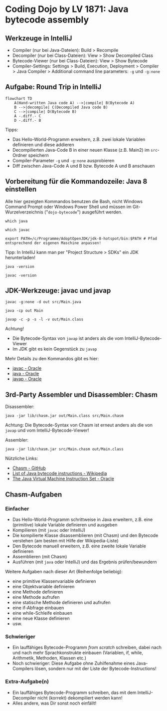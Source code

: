 # Coding Dojo by LV 1871: Java bytecode assembly

## Werkzeuge in IntelliJ

* Compiler (nur bei Java-Dateien): Build > Recompile
* Decompiler (nur bei Class-Dateien): View > Show Decompiled Class
* Bytecode-Viewer (nur bei Class-Dateien): View > Show Bytecode
* Compiler-Settings: Settings > Build, Execution, Deployment > Compiler > Java Compiler > Additional command line parameters: ```-g``` und ```-g:none```

## Aufgabe: Round Trip in IntelliJ

```mermaid
flowchart TD
    A(Hand-written Java code A) -->|compile| B(Bytecode A)
    B -->|decompile| C(Decompiled Java code B)
    C -->|compile| D(Bytecode B)
    A -.diff.- C
    D -.diff.- B
```

Tipps:
* Das Hello-World-Programm erweitern, z.B. zwei lokale Variablen definieren und diese addieren
* Decompilierten Java-Code B in einer neuen Klasse (z.B. Main2) im `src`-Ordner speichern
* Compiler-Parameter ```-g``` und ```-g:none``` ausprobieren
* Diff zwischen Java-Code A und B bzw. Bytecode A und B anschauen

## Vorbereitung für die Kommandozeile: Java 8 einstellen

Alle hier gezeigten Kommandos benutzen die Bash, nicht Windows Command Prompt oder Windows Power Shell und müssen im Git-Wurzelverzeichnis ("`dojo-bytecode`") ausgeführt werden.

```shell
which java
```
```shell
which javac
```
```shell
export PATH=/c/Programme/AdoptOpenJDK/jdk-8-hotspot/bin:$PATH # Pfad entsprechend der eigenen Maschine anpassen!
```

Tipp: In IntelliJ kann man per "Project Structure > SDKs" ein JDK herunterladen!

```shell
java -version
```
```shell
javac -version
```

## JDK-Werkzeuge: javac und javap

```shell
javac -g:none -d out src/Main.java
```
```shell
java -cp out Main
```
```shell
javap -c -p -s -l -v out/Main.class
```

Achtung!
* Die Bytecode-Syntax von `javap` ist anders als die vom IntelliJ-Bytecode-Viewer
* Im JDK gibt es kein Gegenstück zu `javap`

Mehr Details zu den Kommandos gibt es hier:
* [javac - Oracle](https://docs.oracle.com/javase/8/docs/technotes/tools/windows/javac.html)
* [java - Oracle](https://docs.oracle.com/javase/8/docs/technotes/tools/windows/java.html)
* [javap - Oracle](https://docs.oracle.com/javase/8/docs/technotes/tools/windows/javap.html)

## 3rd-Party Assembler und Disassembler: Chasm

Disassembler:
```shell
java -jar lib/chasm.jar out/Main.class src/Main.chasm
```

Achtung: Die Bytecode-Syntax von Chasm ist erneut anders als die von `javap` und vom IntelliJ-Bytecode-Viewer!

Assembler:
```shell
java -jar lib/chasm.jar src/Main.chasm out/Main.class 
```

Nützliche Links:
* [Chasm - GitHub](https://github.com/minad/chasm)
* [List of Java bytecode instructions - Wikipedia](https://en.wikipedia.org/wiki/List_of_Java_bytecode_instructions)
* [The Java Virtual Machine Instruction Set - Oracle](https://docs.oracle.com/javase/specs/jvms/se8/html/jvms-6.html)

## Chasm-Aufgaben

### Einfacher

* Das Hello-World-Programm schrittweise in Java erweitern, z.B. eine (primitive) lokale Variable definieren und ausgeben
* Kompilieren (mit `javac` oder IntelliJ)
* Die kompilierte Klasse disassemblieren (mit Chasm) und den Bytecode verstehen (am besten mit Hilfe der Wikipedia-Liste)
* Den Bytecode manuell erweitern, z.B. eine zweite lokale Variable definieren
* Assemblieren (mit Chasm)
* Ausführen (mit `java` oder IntelliJ) und das Ergebnis prüfen/bewundern

Weitere Aufgaben nach dieser Art (Reihenfolge beliebig):
* eine primitive Klassenvariable definieren
* eine Objektvariable definieren
* eine Methode definieren
* eine Methode aufrufen
* eine statische Methode definieren und aufrufen
* eine if-Abfrage einbauen
* eine while-Schleife einbauen
* eine neue Klasse definieren
* usw.

### Schwieriger

* Ein lauffähiges Bytecode-Programm _from scratch_ schreiben, dabei nach und nach mehr Sprachkonstrukte einbauen (Variablen, if, while, Arithmetik, Methoden, Klassen etc.)
* Noch schwieriger: Diese Aufgabe ohne Zuhilfenahme eines Java-Compilers lösen, sondern nur mit der Liste der Bytecode-Instructions!

### Extra-Aufgabe(n)

* Ein lauffähiges Bytecode-Programm schreiben, das mit dem IntelliJ-Decompiler nicht (korrekt) dekompiliert werden kann!
* Alles andere, was Dir sonst noch einfällt!

